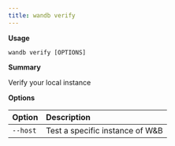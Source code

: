 ```yaml
---
title: wandb verify
---
```


**Usage**

`wandb verify [OPTIONS]`

**Summary**

Verify your local instance


**Options**

| **Option** | **Description** |
| :--- | :--- |
| `--host` | Test a specific instance of W&B |



